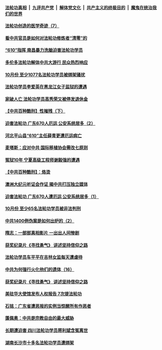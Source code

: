 

####  [法轮功真相](../../../../basic/blob/master/README.md?t=11181302) &nbsp;|&nbsp; [九评共产党](../../../../9ping.md/blob/master/README.md?t=11181302) &nbsp;|&nbsp; [解体党文化](../../../../jtdwh.md/blob/master/README.md?t=11181302)  &nbsp;|&nbsp; [共产主义的终极目的](../../../../gczydzjmd.md/blob/master/README.md?t=11181302) &nbsp;|&nbsp; [魔鬼在统治我们的世界](../../../../mgztzwmdsj.md/blob/master/README.md?t=11181302) 

#### [法轮功创造的医学奇迹（7）](../pages/prog424/a102988957.md?t=11181302) 

#### [看中共官员是如何对法轮功修炼者“清零”的](../pages/prog424/a102988824.md?t=11181302) 

#### [“610”指挥 南昌暴力洗脑迫害法轮功学员](../pages/prog424/a102988212.md?t=11181302) 

#### [多伦多法轮功解体中共大游行 民众热烈响应](../pages/prog424/a102987534.md?t=11181302) 

#### [10月份 至少1077名法轮功学员被绑架骚扰](../pages/prog424/a102985974.md?t=11181302) 

#### [法轮功学员李爱英在黑龙江女子监狱的遭遇](../pages/prog424/a102985331.md?t=11181302) 

#### [家破人亡 法轮功学员高秀荣又被停发退休金](../pages/prog424/a102984478.md?t=11181302) 

#### [【中共百种酷刑】性摧残（下）](../pages/prog424/a102984141.md?t=11181302) 

#### [迫害法轮功 广东670人厄运 公安系统居多（2）](../pages/prog424/a102983153.md?t=11181302) 

#### [河北平山县“610”主任薛青更遭厄运病亡](../pages/prog424/a102982613.md?t=11181302) 

#### [麦塔斯：应对中共 国际移植协会需改七原则](../pages/prog424/a102982606.md?t=11181302) 

#### [冤狱10年 宁夏高级工程师谢毅强的遭遇](../pages/prog424/a102982093.md?t=11181302) 

#### [【中共百种酷刑】：烙烫](../pages/prog424/a102980540.md?t=11181302) 

#### [澳洲大纪元听证会作证 揭中共打压独立媒体](../pages/prog424/a102980509.md?t=11181302) 

#### [迫害法轮功 广东670人遭厄运 公安系统居多（1）](../pages/prog424/a102980474.md?t=11181302) 

#### [10月份 至少65名法轮功学员被非法判刑](../pages/prog424/a102979611.md?t=11181302) 

#### [中共1400例伪案是如何出炉的（2）](../pages/prog424/a102978694.md?t=11181302) 

#### [隋志：一部部真相影片 一出出人间惨剧](../pages/prog424/a102978465.md?t=11181302) 

#### [获奖纪录片《寻找勇气》 讲述坚持信仰之路](../pages/prog424/a102978201.md?t=11181302) 

#### [法轮功学员车平平在吉林女监每天遭虐待](../pages/prog424/a102978090.md?t=11181302) 

#### [中共为何强行火化他们的遗体（16）](../pages/prog424/a102977817.md?t=11181302) 

#### [获奖纪录片《寻找勇气》 讲述坚持信仰之路](../pages/prog424/a102977519.md?t=11181302) 

#### [美驻华大使馆发布人权报告 7次提法轮功](../pages/prog424/a102977533.md?t=11181302) 

#### [石铭：广东省遭恶报的实例当惊醒所有作恶者](../pages/prog424/a102977152.md?t=11181302) 

#### [蓬佩奥：中共是宗教自由的最大威胁](../pages/prog424/a102977053.md?t=11181302) 

#### [长期遭迫害 四川法轮功学员蒋利斌含冤离世](../pages/prog424/a102977050.md?t=11181302) 

#### [湖南长沙市十多名法轮功学员遭绑架](../pages/prog424/a102976695.md?t=11181302) 

